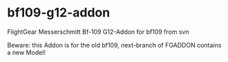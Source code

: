 # bf109-g12-addon
FlightGear Messerschmitt Bf-109 G12-Addon for bf109 from svn

Beware: this Addon is for the old bf109, next-branch of FGADDON contains a new Model!
